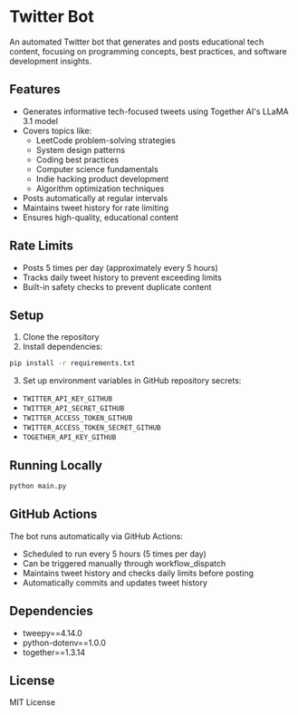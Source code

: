 # Twitter Bot

An automated Twitter bot that generates and posts educational tech content, focusing on programming concepts, best practices, and software development insights.

## Features

- Generates informative tech-focused tweets using Together AI's LLaMA 3.1 model
- Covers topics like:
  - LeetCode problem-solving strategies
  - System design patterns
  - Coding best practices
  - Computer science fundamentals
  - Indie hacking product development
  - Algorithm optimization techniques
- Posts automatically at regular intervals
- Maintains tweet history for rate limiting
- Ensures high-quality, educational content

## Rate Limits

- Posts 5 times per day (approximately every 5 hours)
- Tracks daily tweet history to prevent exceeding limits
- Built-in safety checks to prevent duplicate content

## Setup

1. Clone the repository
2. Install dependencies:
```bash
pip install -r requirements.txt
```

3. Set up environment variables in GitHub repository secrets:
- `TWITTER_API_KEY_GITHUB`
- `TWITTER_API_SECRET_GITHUB`
- `TWITTER_ACCESS_TOKEN_GITHUB`
- `TWITTER_ACCESS_TOKEN_SECRET_GITHUB`
- `TOGETHER_API_KEY_GITHUB`

## Running Locally

```bash
python main.py
```

## GitHub Actions

The bot runs automatically via GitHub Actions:
- Scheduled to run every 5 hours (5 times per day)
- Can be triggered manually through workflow_dispatch
- Maintains tweet history and checks daily limits before posting
- Automatically commits and updates tweet history

## Dependencies

- tweepy==4.14.0
- python-dotenv==1.0.0
- together==1.3.14

## License

MIT License
